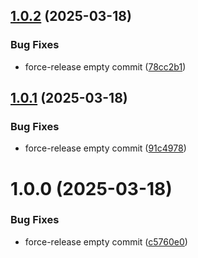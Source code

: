 ## [1.0.2](https://github.com/sqaisar/app-cleanup-operator/compare/v1.0.1...v1.0.2) (2025-03-18)


### Bug Fixes

* force-release empty commit ([78cc2b1](https://github.com/sqaisar/app-cleanup-operator/commit/78cc2b1f6e293e053e2befe924ae6b430d6e6c05))

## [1.0.1](https://github.com/sqaisar/app-cleanup-operator/compare/v1.0.0...v1.0.1) (2025-03-18)


### Bug Fixes

* force-release empty commit ([91c4978](https://github.com/sqaisar/app-cleanup-operator/commit/91c497878652ed296100e3440d794dbacd47df3a))

# 1.0.0 (2025-03-18)


### Bug Fixes

* force-release empty commit ([c5760e0](https://github.com/sqaisar/app-cleanup-operator/commit/c5760e0c1fec8ec40a8369d989781d420dcc75d8))
